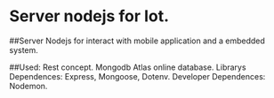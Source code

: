 # Server nodejs for Iot.

##Server Nodejs for interact with mobile application and a embedded system.

##Used:
    Rest concept.
    Mongodb Atlas online database.
    Librarys Dependences:
        Express, Mongoose, Dotenv.
    Developer Dependences:
        Nodemon.
    


